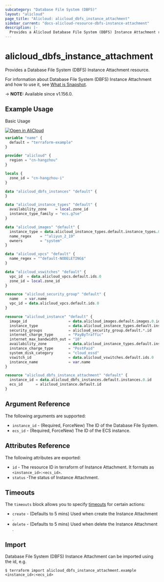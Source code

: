 ```yaml
---
subcategory: "Database File System (DBFS)"
layout: "alicloud"
page_title: "Alicloud: alicloud_dbfs_instance_attachment"
sidebar_current: "docs-alicloud-resource-dbfs-instance-attachment"
description: |-
  Provides a Alicloud Database File System (DBFS) Instance Attachment resource.
---
```


# alicloud_dbfs_instance_attachment

Provides a Database File System (DBFS) Instance Attachment resource.

For information about Database File System (DBFS) Instance Attachment and how to use it, see [What is Snapshot](https://help.aliyun.com/zh/dbfs/developer-reference/api-dbfs-2020-04-18-attachdbfs).

-> **NOTE:** Available since v1.156.0.

## Example Usage

Basic Usage

<div style="display: block;margin-bottom: 40px;"><div class="oics-button" style="float: right;position: absolute;margin-bottom: 10px;">
  <a href="https://api.aliyun.com/api-tools/terraform?resource=alicloud_dbfs_instance_attachment&exampleId=89d61377-35bd-d943-c01c-534a577b8fae82ed3843&activeTab=example&spm=docs.r.dbfs_instance_attachment.0.89d6137735&intl_lang=EN_US" target="_blank">
    <img alt="Open in AliCloud" src="https://img.alicdn.com/imgextra/i1/O1CN01hjjqXv1uYUlY56FyX_!!6000000006049-55-tps-254-36.svg" style="max-height: 44px; max-width: 100%;">
  </a>
</div></div>

```terraform
variable "name" {
  default = "terraform-example"
}

provider "alicloud" {
  region = "cn-hangzhou"
}

locals {
  zone_id = "cn-hangzhou-i"
}

data "alicloud_dbfs_instances" "default" {
}

data "alicloud_instance_types" "default" {
  availability_zone    = local.zone_id
  instance_type_family = "ecs.g7se"
}

data "alicloud_images" "default" {
  instance_type = data.alicloud_instance_types.default.instance_types.0.id
  name_regex    = "^aliyun_2_19"
  owners        = "system"
}

data "alicloud_vpcs" "default" {
  name_regex = "^default-NODELETING$"
}

data "alicloud_vswitches" "default" {
  vpc_id  = data.alicloud_vpcs.default.ids.0
  zone_id = local.zone_id
}

resource "alicloud_security_group" "default" {
  name   = var.name
  vpc_id = data.alicloud_vpcs.default.ids.0
}

resource "alicloud_instance" "default" {
  image_id                   = data.alicloud_images.default.images.0.id
  instance_type              = data.alicloud_instance_types.default.instance_types.0.id
  security_groups            = alicloud_security_group.default.*.id
  internet_charge_type       = "PayByTraffic"
  internet_max_bandwidth_out = "10"
  availability_zone          = data.alicloud_instance_types.default.instance_types.0.availability_zones.0
  instance_charge_type       = "PostPaid"
  system_disk_category       = "cloud_essd"
  vswitch_id                 = data.alicloud_vswitches.default.ids.0
  instance_name              = var.name
}

resource "alicloud_dbfs_instance_attachment" "default" {
  instance_id = data.alicloud_dbfs_instances.default.instances.0.id
  ecs_id      = alicloud_instance.default.id
}
```

## Argument Reference

The following arguments are supported:

* `instance_id` - (Required, ForceNew) The ID of the Database File System.
* `ecs_id` - (Required, ForceNew) The ID of the ECS instance.

## Attributes Reference

The following attributes are exported:

* `id` - The resource ID in terraform of Instance Attachment. It formats as `<instance_id>:<ecs_id>`.
* `status` -The status of Instance Attachment.

## Timeouts

The `timeouts` block allows you to specify [timeouts](https://www.terraform.io/docs/configuration-0-11/resources.html#timeouts) for certain actions:

* `create` - (Defaults to 5 mins) Used when create the Instance Attachment .
* `delete` - (Defaults to 5 mins) Used when delete the Instance Attachment .

## Import

Database File System (DBFS) Instance Attachment can be imported using the id, e.g.

```shell
$ terraform import alicloud_dbfs_instance_attachment.example <instance_id>:<ecs_id>
```
